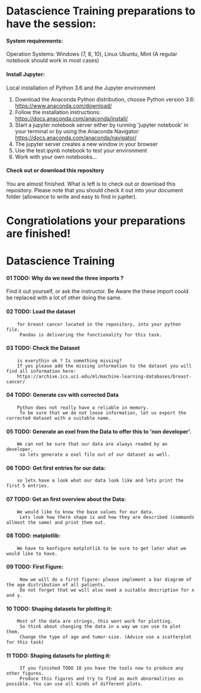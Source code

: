# Datascience Training preparations to have the session:

#### System requirements:

Operation Systems: Windows (7, 8, 10), Linux Ubuntu, Mint
(A regular notebook should work in most cases)

#### Install Jupyter:

Local installation of Python 3.6 and the Jupyter environment

1. Download the Anaconda Python distribution, choose Python version 3.6: https://www.anaconda.com/download/
2. Follow the installation instructions: https://docs.anaconda.com/anaconda/install/
3. Start a jupyter notebook server either by running 'jupyter notebook' in your terminal or by using the Anaconda Navigator: https://docs.anaconda.com/anaconda/navigator/
5. The jupyter server creates a new window in your browser
6. Use the test.ipynb notebook to test your environment
7. Work with your own notebooks...

#### Check out or download this repository

You are almost finished. What is left is to check out or download this repository.
Please note that you should check it out into your document folder (allowance to write and easy to find in jupiter).

# Congratiolations your preparations are finished!


# Datascience Training


#### 01 TODO: Why do we need the three imports ?
Find it out yourself, or ask the instructor. 
		 Be Aware the these import could be replaced with a lot of other doing the same.



#### 	02 TODO: Load the dataset
		for breast cancer located in the repository, into your python file.
		 Pandas is delivering the functionality for this task.



####	03 TODO: Check the Dataset
		is everythin ok ? Is something missing? 
		If yes please add the missing information to the dataset you will find all information here:
		https://archive.ics.uci.edu/ml/machine-learning-databases/breast-cancer/



#### 	04 TODO: Generate csv with corrected Data
		Python does not really have a reliable in memory.
		 To be sure that we do not loose information, let us export the corrected dataset with a suitable name.



####	05 TODO: Generate an exel from the Data to offer this to 'non developer'.
		We can not be sure that our data are always readed by an developer, 
		 so lets generate a exel file out of our dataset as well.



####	06 TODO: Get first entries for our data:
		so lets have a look what our data look like and lets print the first 5 entries.



####	07 TODO: Get an first overview about the Data:
		We would like to know the base values for our data.
		 Lets look how there shape is and how they are described (commands allmost the same) and print them out.



####	08 TODO: matplotlib: 
		We have to konfigure matplotlib to be sure to get later what we would like to have.



#### 	 09 TODO: First Figure:
		 Now we will do a first figure: please implement a bar diagram of the age distribution of all patients.
		 Do not forget that we will also need a suitable description for x and y.



####	 10 TODO: Shaping datasets for plotting it: 
		Most of the data are strings, this wont work for plotting.
		 So think about changing the data in a way we can use to plot them. 
		 Change the type of age and tumor-size.	(Advice use a scatterplot for this task)	



####	 11 TODO: Shaping datasets for plotting it:
		 If you finished TODO 10 you have the tools now to produce any other figures.
		 Produce this figures and try to find as much abnormalities as possible. You can use all kinds of different plots.


